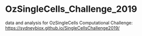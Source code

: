 # OzSingleCells_Challenge_2019
data and analysis for OzSingleCells Computational Challenge: https://sydneybiox.github.io/SingleCellsChallenge2019/
